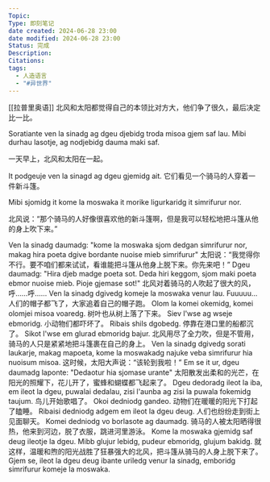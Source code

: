 ```yaml
---
Topic: 
Type: 即刻笔记
date created: 2024-06-28 23:00
date modified: 2024-06-28 23:00
Status: 完成
Description: 
Citations: 
tags:
  - 人造语言
  - "#异世界"
---
```

[[拉普里奥语]]
北风和太阳都觉得自己的本领比对方大，他们争了很久，最后决定比一比。

Soratiante ven la sinadg ag dgeu djebidg troda misoa gjem saf lau. Mibi durhau lasotje, ag nodjebidg dauma maki saf.

一天早上，北风和太阳在一起。

It podgeuje ven la sinagd ag dgeu gjemidg ait.
它们看见一个骑马的人穿着一件新斗篷。

Mibi sjomidg it kome la moswaka it morike ligurkaridg it simrifurur nor.

北风说：“那个骑马的人好像很喜欢他的新斗篷啊，但是我可以轻松地把斗篷从他的身上吹下来。”

Ven la sinadg daumadg: "kome la moswaka sjom dedgan simrifurur nor, makag hira poeta dgive bordante nuoise mieb simrifurur"
太阳说：“我觉得你不行。要不咱们都来试试，看谁能把斗篷从他身上脱下来。你先来吧！”
Dgeu daumadg: "Hira djeb madge poeta sot. Deda hiri keggom, sjom maki poeta ebmor nuoise mieb. Pioje gjemase sot!"
北风对着骑马的人吹起了很大的风，呼……呼……
Ven la sinadg dgivedg komeje la moswaka venur lau. Fuuuuu...
人们的帽子都飞了，大家追着自己的帽子跑。
Olom la komei okemidg, komei olomjei misoa voaredg.
树叶也从树上落了下来。
Siev l'wse ag wseje ebmoridg. 
小动物们都吓坏了。
Ribais shils dgobedg.
停靠在港口里的船都沉了。
Sikot l'wse em glurad ebmoridg bajur.
北风用尽了全力吹，但是不管用，骑马的人只是紧紧地把斗篷裹在自己的身上。
Ven la sinadg dgivedg sorati laukarje, makag mapoeta, kome la moswakadg najuke veba simrifurur hia nuoisum misoa.
这时候，太阳大声说：“该轮到我啦！”
Em se it ur, dgeu daumadg laponte: "Dedaotur hia sjomase urante"
太阳散发出柔和的光芒，在阳光的照耀下，花儿开了，蜜蜂和蝴蝶都飞起来了。
Dgeu dedoradg ileot la iba, em ileot la dgeu, puwalai dedalau, zisi l'aunba ag zisi la puwala fokemidg taujum. 
鸟儿开始歌唱了。
Okoi dedniodg gandeo.
动物们在暖暖的阳光下打起了瞌睡。
Ribaisi dedniodg adgem em ileot la dgeu deug. 
人们也纷纷走到街上见面聊天。
Komei dedniodg vo borlasote ag daumadg.
骑马的人被太阳晒得很热，他来到河边，脱了衣服，跳进河里游泳。
Kome la moswaka gjemidg saf deug ileotje la dgeu. Mibb glujur lebidg, pudeur ebmoridg, glujum bakidg.
就这样，温暖和煦的阳光战胜了狂暴强大的北风，把斗篷从骑马的人身上脱下来了。
Gjem se, ileot la dgeu deug ibante uriledg venur la sinadg, emboridg simrifurur komeje la moswaka.